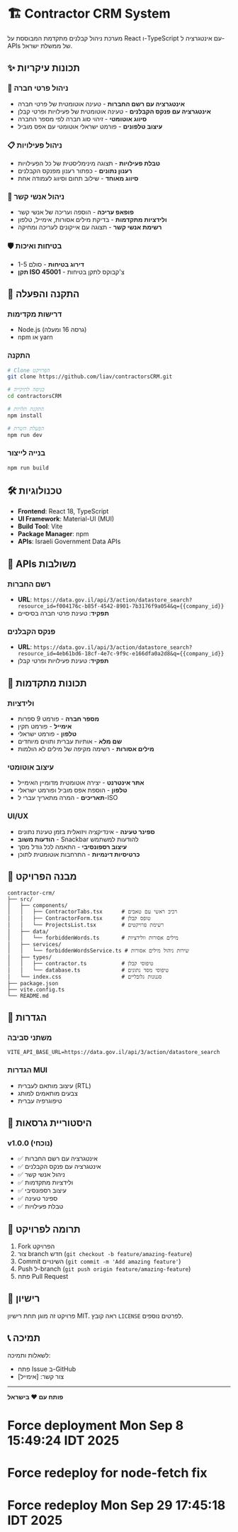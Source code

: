 # 🏗️ Contractor CRM System

מערכת ניהול קבלנים מתקדמת המבוססת על React ו-TypeScript עם אינטגרציה ל-APIs של ממשלת ישראל.

## ✨ תכונות עיקריות

### 🏢 ניהול פרטי חברה
- **אינטגרציה עם רשם החברות** - טעינה אוטומטית של פרטי חברה
- **אינטגרציה עם פנקס הקבלנים** - טעינה אוטומטית של פעילויות ופרטי קבלן
- **סיווג אוטומטי** - זיהוי סוג חברה לפי מספר החברה
- **עיצוב טלפונים** - פורמט ישראלי אוטומטי עם אפס מוביל

### 📋 ניהול פעילויות
- **טבלת פעילויות** - תצוגה מינימליסטית של כל הפעילויות
- **רענון נתונים** - כפתור רענון מפנקס הקבלנים
- **סיווג מאוחד** - שילוב תחום וסיווג לעמודה אחת

### 👥 ניהול אנשי קשר
- **פופאפ עריכה** - הוספה ועריכה של אנשי קשר
- **ולידציות מתקדמות** - בדיקת מילים אסורות, אימייל, טלפון
- **רשימת אנשי קשר** - תצוגה עם אייקונים לעריכה ומחיקה

### 🛡️ בטיחות ואיכות
- **דירוג בטיחות** - סולם 1-5
- **תקן ISO 45001** - צ'קבוקס לתקן בטיחות

## 🚀 התקנה והפעלה

### דרישות מקדימות
- Node.js (גרסה 16 ומעלה)
- npm או yarn

### התקנה
```bash
# Clone הפרויקט
git clone https://github.com/liav/contractorsCRM.git

# כניסה לתיקייה
cd contractorsCRM

# התקנת תלויות
npm install

# הפעלת השרת
npm run dev
```

### בנייה לייצור
```bash
npm run build
```

## 🛠️ טכנולוגיות

- **Frontend**: React 18, TypeScript
- **UI Framework**: Material-UI (MUI)
- **Build Tool**: Vite
- **Package Manager**: npm
- **APIs**: Israeli Government Data APIs

## 📡 APIs משולבות

### רשם החברות
- **URL**: `https://data.gov.il/api/3/action/datastore_search?resource_id=f004176c-b85f-4542-8901-7b3176f9a054&q={{company_id}}`
- **תפקיד**: טעינת פרטי חברה בסיסיים

### פנקס הקבלנים
- **URL**: `https://data.gov.il/api/3/action/datastore_search?resource_id=4eb61bd6-18cf-4e7c-9f9c-e166dfa0a2d8&q={{company_id}}`
- **תפקיד**: טעינת פעילויות ופרטי קבלן

## 🎯 תכונות מתקדמות

### ולידציות
- **מספר חברה** - פורמט 9 ספרות
- **אימייל** - פורמט תקין
- **טלפון** - פורמט ישראלי
- **שם מלא** - אותיות עברית ותווים מיוחדים
- **מילים אסורות** - רשימה מקיפה של מילים לא הולמות

### עיצוב אוטומטי
- **אתר אינטרנט** - יצירה אוטומטית מדומיין האימייל
- **טלפון** - הוספת אפס מוביל ופורמט ישראלי
- **תאריכים** - המרה מתאריך עברי ל-ISO

### UI/UX
- **ספינר טעינה** - אינדיקציה ויזואלית בזמן טעינת נתונים
- **הודעות משוב** - Snackbar להודעות למשתמש
- **עיצוב רספונסיבי** - התאמה לכל גודל מסך
- **כרטיסיות דינמיות** - התרחבות אוטומטית לתוכן

## 📁 מבנה הפרויקט

```
contractor-crm/
├── src/
│   ├── components/
│   │   ├── ContractorTabs.tsx      # רכיב ראשי עם טאבים
│   │   ├── ContractorForm.tsx      # טופס קבלן
│   │   └── ProjectsList.tsx        # רשימת פרויקטים
│   ├── data/
│   │   └── forbiddenWords.ts       # מילים אסורות וולידציות
│   ├── services/
│   │   └── forbiddenWordsService.ts # שירות ניהול מילים אסורות
│   ├── types/
│   │   ├── contractor.ts           # טיפוסי קבלן
│   │   └── database.ts             # טיפוסי מסד נתונים
│   └── index.css                   # סגנונות גלובליים
├── package.json
├── vite.config.ts
└── README.md
```

## 🔧 הגדרות

### משתני סביבה
```env
VITE_API_BASE_URL=https://data.gov.il/api/3/action/datastore_search
```

### הגדרות MUI
- עיצוב מותאם לעברית (RTL)
- צבעים מותאמים למותג
- טיפוגרפיה עברית

## 📝 היסטוריית גרסאות

### v1.0.0 (נוכחי)
- ✅ אינטגרציה עם רשם החברות
- ✅ אינטגרציה עם פנקס הקבלנים
- ✅ ניהול אנשי קשר
- ✅ ולידציות מתקדמות
- ✅ עיצוב רספונסיבי
- ✅ ספינר טעינה
- ✅ טבלת פעילויות

## 🤝 תרומה לפרויקט

1. Fork הפרויקט
2. צור branch חדש (`git checkout -b feature/amazing-feature`)
3. Commit השינויים (`git commit -m 'Add amazing feature'`)
4. Push ל-branch (`git push origin feature/amazing-feature`)
5. פתח Pull Request

## 📄 רישיון

פרויקט זה מוגן תחת רישיון MIT. ראה קובץ `LICENSE` לפרטים נוספים.

## 📞 תמיכה

לשאלות ותמיכה:
- פתח Issue ב-GitHub
- צור קשר: [אימייל]

---

**פותח עם ❤️ בישראל**
# Force deployment Mon Sep  8 15:49:24 IDT 2025
# Force redeploy for node-fetch fix
# Force redeploy Mon Sep 29 17:45:18 IDT 2025
